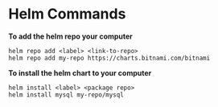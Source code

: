 # **Helm Commands**


**To add the helm repo your computer**

    helm repo add <label> <link-to-repo>
    helm repo add my-repo https://charts.bitnami.com/bitnami
    

**To install the helm chart to your computer**

    helm install <label> <package repo>
    helm install mysql my-repo/mysql